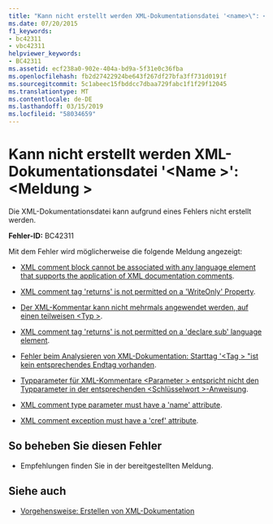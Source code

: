 ```yaml
---
title: "Kann nicht erstellt werden XML-Dokumentationsdatei '<name>\": <message>"
ms.date: 07/20/2015
f1_keywords:
- bc42311
- vbc42311
helpviewer_keywords:
- BC42311
ms.assetid: ecf238a0-902e-404a-bd9a-5f31e0c36fba
ms.openlocfilehash: fb2d27422924be643f267df27bfa3ff731d0191f
ms.sourcegitcommit: 5c1abeec15fbddcc7dbaa729fabc1f1f29f12045
ms.translationtype: MT
ms.contentlocale: de-DE
ms.lasthandoff: 03/15/2019
ms.locfileid: "58034659"
---
```

# <a name="unable-to-create-xml-documentation-file-name-message"></a>Kann nicht erstellt werden XML-Dokumentationsdatei '\<Name >': \<Meldung >
Die XML-Dokumentationsdatei kann aufgrund eines Fehlers nicht erstellt werden.  
  
 **Fehler-ID:** BC42311  
  
 Mit dem Fehler wird möglicherweise die folgende Meldung angezeigt:  
  
-   [XML comment block cannot be associated with any language element that supports the application of XML documentation comments](../../visual-basic/misc/bc42312.md).  
  
-   [XML comment tag 'returns' is not permitted on a 'WriteOnly' Property](../../visual-basic/misc/bc42313.md).  
  
-   [Der XML-Kommentar kann nicht mehrmals angewendet werden, auf einen teilweisen \<Typ >](../../visual-basic/misc/bc42314.md).  
  
-   [XML comment tag 'returns' is not permitted on a 'declare sub' language element](../../visual-basic/misc/bc42315.md).  
  
-   [Fehler beim Analysieren von XML-Dokumentation: Starttag '\<Tag > "ist kein entsprechendes Endtag vorhanden](../../visual-basic/misc/bc42316.md).  
  
-   [Typparameter für XML-Kommentare \<Parameter > entspricht nicht den Typparameter in der entsprechenden \<Schlüsselwort >-Anweisung](../../visual-basic/misc/bc42317.md).  
  
-   [XML comment type parameter must have a 'name' attribute](../../visual-basic/misc/bc42318.md).  
  
-   [XML comment exception must have a 'cref' attribute](../../visual-basic/language-reference/error-messages/xml-comment-exception-must-have-a-cref-attribute.md).  
  
## <a name="to-correct-this-error"></a>So beheben Sie diesen Fehler  
  
-   Empfehlungen finden Sie in der bereitgestellten Meldung.  
  
## <a name="see-also"></a>Siehe auch

- [Vorgehensweise: Erstellen von XML-Dokumentation](../../visual-basic/programming-guide/program-structure/how-to-create-xml-documentation.md)

